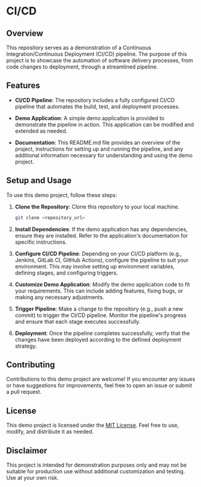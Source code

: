 # CI/CD 

## Overview

This repository serves as a demonstration of a Continuous Integration/Continuous Deployment (CI/CD) pipeline. The purpose of this project is to showcase the automation of software delivery processes, from code changes to deployment, through a streamlined pipeline.

## Features

- **CI/CD Pipeline**: The repository includes a fully configured CI/CD pipeline that automates the build, test, and deployment processes.
  
- **Demo Application**: A simple demo application is provided to demonstrate the pipeline in action. This application can be modified and extended as needed.

- **Documentation**: This README.md file provides an overview of the project, instructions for setting up and running the pipeline, and any additional information necessary for understanding and using the demo project.

## Setup and Usage

To use this demo project, follow these steps:

1. **Clone the Repository**: Clone this repository to your local machine.

    ```bash
    git clone <repository_url>
    ```

2. **Install Dependencies**: If the demo application has any dependencies, ensure they are installed. Refer to the application's documentation for specific instructions.

3. **Configure CI/CD Pipeline**: Depending on your CI/CD platform (e.g., Jenkins, GitLab CI, GitHub Actions), configure the pipeline to suit your environment. This may involve setting up environment variables, defining stages, and configuring triggers.

4. **Customize Demo Application**: Modify the demo application code to fit your requirements. This can include adding features, fixing bugs, or making any necessary adjustments.

5. **Trigger Pipeline**: Make a change to the repository (e.g., push a new commit) to trigger the CI/CD pipeline. Monitor the pipeline's progress and ensure that each stage executes successfully.

6. **Deployment**: Once the pipeline completes successfully, verify that the changes have been deployed according to the defined deployment strategy.

## Contributing

Contributions to this demo project are welcome! If you encounter any issues or have suggestions for improvements, feel free to open an issue or submit a pull request.

## License

This demo project is licensed under the [MIT License](LICENSE). Feel free to use, modify, and distribute it as needed.

## Disclaimer

This project is intended for demonstration purposes only and may not be suitable for production use without additional customization and testing. Use at your own risk.

